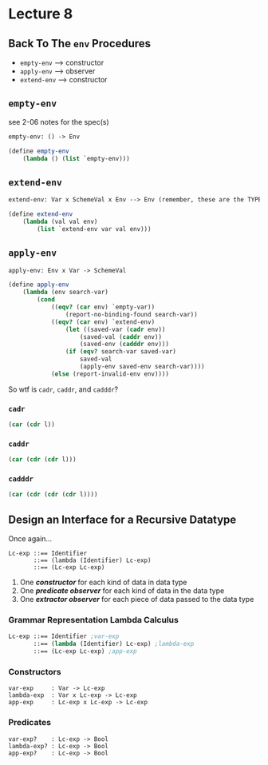 # Lecture 8

## Back To The `env` Procedures

* `empty-env` --> constructor
* `apply-env` --> observer
* `extend-env` --> constructor

## `empty-env`
see 2-06 notes for the spec(s)
```scheme
empty-env: () -> Env

(define empty-env
    (lambda () (list `empty-env)))
```

## `extend-env`

```scheme
extend-env: Var x SchemeVal x Env --> Env (remember, these are the TYPES of the input and output, not the variables)

(define extend-env
    (lambda (val val env)
        (list `extend-env var val env)))
```

## `apply-env`

```scheme
apply-env: Env x Var -> SchemeVal

(define apply-env
    (lambda (env search-var)
        (cond
            ((eqv? (car env) `empty-var))
                (report-no-binding-found search-var))
            ((eqv? (car env) `extend-env)
                (let ((saved-var (cadr env))
                    (saved-val (caddr env))
                    (saved-env (cadddr env)))
                (if (eqv? search-var saved-var)
                    saved-val
                    (apply-env saved-env search-var))))
            (else (report-invalid-env env))))
```
So wtf is `cadr`, `caddr`, and `cadddr`?

### `cadr`
```scheme
(car (cdr l))
```

### `caddr`
```scheme
(car (cdr (cdr l)))
```

### `cadddr`
```scheme
(car (cdr (cdr (cdr l))))
```

## Design an Interface for a Recursive Datatype
Once again...
```
Lc-exp ::== Identifier
       ::== (lambda (Identifier) Lc-exp)
       ::== (Lc-exp Lc-exp)
```

1. One ***constructor*** for each kind of data in data type
2. One ***predicate observer*** for each kind of data in the data type
3. One ***extractor observer*** for each piece of data passed to the data type

### Grammar Representation Lambda Calculus
```scheme
Lc-exp ::== Identifier ;var-exp
       ::== (lambda (Identifier) Lc-exp) ;lambda-exp
       ::== (Lc-exp Lc-exp) ;app-exp
```

### Constructors
```
var-exp     : Var -> Lc-exp
lambda-exp  : Var x Lc-exp -> Lc-exp
app-exp     : Lc-exp x Lc-exp -> Lc-exp
```

### Predicates
```
var-exp?    : Lc-exp -> Bool
lambda-exp? : Lc-exp -> Bool
app-exp?    : Lc-exp -> Bool
```

